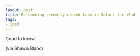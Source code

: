 ```yaml
---
layout: post
title: Re-opening recently closed tabs in Safari for iPad
tags:
- ipad
---
```

Good to know.

(via Shawn Blanc)
